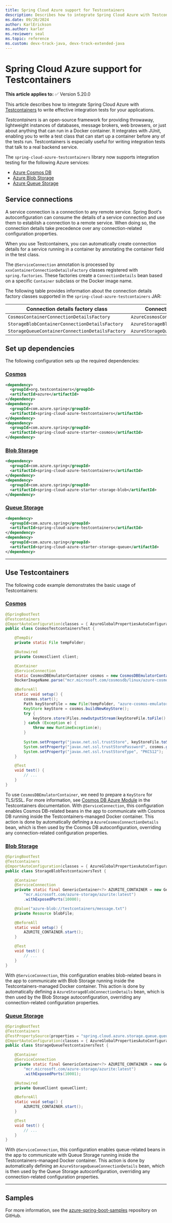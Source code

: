 ```yaml
---
title: Spring Cloud Azure support for Testcontainers
description: Describes how to integrate Spring Cloud Azure with Testcontainers to write effective integration tests for your applications.
ms.date: 09/20/2024
author: KarlErickson
ms.author: karler
ms.reviewer: seal
ms.topic: reference
ms.custom: devx-track-java, devx-track-extended-java
---
```


# Spring Cloud Azure support for Testcontainers

**This article applies to:** ✅ Version 5.20.0

This article describes how to integrate Spring Cloud Azure with [Testcontainers](https://testcontainers.com/) to write effective integration tests for your applications.

*Testcontainers* is an open-source framework for providing throwaway, lightweight instances of databases, message brokers, web browsers, or just about anything that can run in a Docker container. It integrates with JUnit, enabling you to write a test class that can start up a container before any of the tests run. Testcontainers is especially useful for writing integration tests that talk to a real backend service.

The `spring-cloud-azure-testcontainers` library now supports integration testing for the following Azure services:

- [Azure Cosmos DB](https://azure.microsoft.com/products/cosmos-db/)
- [Azure Blob Storage](https://azure.microsoft.com/products/storage/blobs/)
- [Azure Queue Storage](https://azure.microsoft.com/products/storage/queues/)

## Service connections

A service connection is a connection to any remote service. Spring Boot's autoconfiguration can consume the details of a service connection and use them to establish a connection to a remote service. When doing so, the connection details take precedence over any connection-related configuration properties.

When you use Testcontainers, you can automatically create connection details for a service running in a container by annotating the container field in the test class.

The `@ServiceConnection` annotation is processed by `xxxContainerConnectionDetailsFactory` classes registered with `spring.factories`. These factories create a `ConnectionDetails` bean based on a specific `Container` subclass or the Docker image name.

The following table provides information about the connection details factory classes supported in the `spring-cloud-azure-testcontainers` JAR:

| Connection details factory class                | Connection details bean              |
|-------------------------------------------------|--------------------------------------|
| `CosmosContainerConnectionDetailsFactory`       | `AzureCosmosConnectionDetails`       |
| `StorageBlobContainerConnectionDetailsFactory`  | `AzureStorageBlobConnectionDetails`  |
| `StorageQueueContainerConnectionDetailsFactory` | `AzureStorageQueueConnectionDetails` |

## Set up dependencies

The following configuration sets up the required dependencies:

### [Cosmos](#tab/test-for-cosmos)

```xml
<dependency>
  <groupId>org.testcontainers</groupId>
  <artifactId>azure</artifactId>
</dependency>
<dependency>
  <groupId>com.azure.spring</groupId>
  <artifactId>spring-cloud-azure-testcontainers</artifactId>
</dependency>
<dependency>
  <groupId>com.azure.spring</groupId>
  <artifactId>spring-cloud-azure-starter-cosmos</artifactId>
</dependency>
```

### [Blob Storage](#tab/test-for-storage-blob)

```xml
<dependency>
  <groupId>com.azure.spring</groupId>
  <artifactId>spring-cloud-azure-testcontainers</artifactId>
</dependency>
<dependency>
  <groupId>com.azure.spring</groupId>
  <artifactId>spring-cloud-azure-starter-storage-blob</artifactId>
</dependency>
```

### [Queue Storage](#tab/test-for-storage-queue)

```xml
<dependency>
  <groupId>com.azure.spring</groupId>
  <artifactId>spring-cloud-azure-testcontainers</artifactId>
</dependency>
<dependency>
  <groupId>com.azure.spring</groupId>
  <artifactId>spring-cloud-azure-starter-storage-queue</artifactId>
</dependency>
```

---

## Use Testcontainers

The following code example demonstrates the basic usage of Testcontainers:

### [Cosmos](#tab/test-for-cosmos)

```java
@SpringBootTest
@Testcontainers
@ImportAutoConfiguration(classes = { AzureGlobalPropertiesAutoConfiguration.class, AzureCosmosAutoConfiguration.class})
public class CosmosTestcontainersTest {

    @TempDir
    private static File tempFolder;

    @Autowired
    private CosmosClient client;

    @Container
    @ServiceConnection
    static CosmosDBEmulatorContainer cosmos = new CosmosDBEmulatorContainer(
    DockerImageName.parse("mcr.microsoft.com/cosmosdb/linux/azure-cosmos-emulator:latest"));

    @BeforeAll
    static void setup() {
        cosmos.start();
        Path keyStoreFile = new File(tempFolder, "azure-cosmos-emulator.keystore").toPath();
        KeyStore keyStore = cosmos.buildNewKeyStore();
        try {
            keyStore.store(Files.newOutputStream(keyStoreFile.toFile().toPath()), cosmos.getEmulatorKey().toCharArray());
        } catch (Exception e) {
            throw new RuntimeException(e);
        }
    
        System.setProperty("javax.net.ssl.trustStore", keyStoreFile.toString());
        System.setProperty("javax.net.ssl.trustStorePassword", cosmos.getEmulatorKey());
        System.setProperty("javax.net.ssl.trustStoreType", "PKCS12");
    }

    @Test
    void test() {
        // ...
    }
}
```

To use `CosmosDBEmulatorContainer`, we need to prepare a `KeyStore` for TLS/SSL. For more information, see [Cosmos DB Azure Module](https://java.testcontainers.org/modules/azure/#cosmosdb) in the Testcontainers documentation. With `@ServiceConnection`, this configuration enables Cosmos DB-related beans in the app to communicate with Cosmos DB running inside the Testcontainers-managed Docker container. This action is done by automatically defining a `AzureCosmosConnectionDetails` bean, which is then used by the Cosmos DB autoconfiguration, overriding any connection-related configuration properties.

### [Blob Storage](#tab/test-for-storage-blob)

```java
@SpringBootTest
@Testcontainers
@ImportAutoConfiguration(classes = { AzureGlobalPropertiesAutoConfiguration.class, AzureStorageBlobAutoConfiguration.class, AzureStorageBlobResourceAutoConfiguration.class})
public class StorageBlobTestcontainersTest {

    @Container
    @ServiceConnection
    private static final GenericContainer<?> AZURITE_CONTAINER = new GenericContainer<>(
        "mcr.microsoft.com/azure-storage/azurite:latest")
        .withExposedPorts(10000);

    @Value("azure-blob://testcontainers/message.txt")
    private Resource blobFile;

    @BeforeAll
    static void setup() {
        AZURITE_CONTAINER.start();
    }

    @Test
    void test() {
        // ...
    }
}
```

With `@ServiceConnection`, this configuration enables blob-related beans in the app to communicate with Blob Storage running inside the Testcontainers-managed Docker container. This action is done by automatically defining a `AzureStorageBlobConnectionDetails` bean, which is then used by the Blob Storage autoconfiguration, overriding any connection-related configuration properties.

### [Queue Storage](#tab/test-for-storage-queue)

```java
@SpringBootTest
@Testcontainers
@TestPropertySource(properties = "spring.cloud.azure.storage.queue.queue-name=devstoreaccount1/tc-queue")
@ImportAutoConfiguration(classes = { AzureGlobalPropertiesAutoConfiguration.class, AzureStorageQueueAutoConfiguration.class})
public class StorageQueueTestcontainersTest {

    @Container
    @ServiceConnection
    private static final GenericContainer<?> AZURITE_CONTAINER = new GenericContainer<>(
        "mcr.microsoft.com/azure-storage/azurite:latest")
        .withExposedPorts(10001);

    @Autowired
    private QueueClient queueClient;

    @BeforeAll
    static void setup() {
        AZURITE_CONTAINER.start();
    }

    @Test
    void test() {
        // ...
    }
}
```

With `@ServiceConnection`, this configuration enables queue-related beans in the app to communicate with Queue Storage running inside the Testcontainers-managed Docker container. This action is done by automatically defining an `AzureStorageQueueConnectionDetails` bean, which is then used by the Queue Storage autoconfiguration, overriding any connection-related configuration properties.

---

## Samples

For more information, see the [azure-spring-boot-samples](https://github.com/Azure-Samples/azure-spring-boot-samples/tree/main/testcontainers) repository on GitHub.
